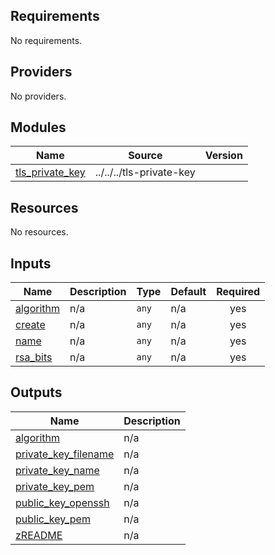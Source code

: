 ## Requirements

No requirements.

## Providers

No providers.

## Modules

| Name | Source | Version |
|------|--------|---------|
| <a name="module_tls_private_key"></a> [tls\_private\_key](#module\_tls\_private\_key) | ../../../tls-private-key |  |

## Resources

No resources.

## Inputs

| Name | Description | Type | Default | Required |
|------|-------------|------|---------|:--------:|
| <a name="input_algorithm"></a> [algorithm](#input\_algorithm) | n/a | `any` | n/a | yes |
| <a name="input_create"></a> [create](#input\_create) | n/a | `any` | n/a | yes |
| <a name="input_name"></a> [name](#input\_name) | n/a | `any` | n/a | yes |
| <a name="input_rsa_bits"></a> [rsa\_bits](#input\_rsa\_bits) | n/a | `any` | n/a | yes |

## Outputs

| Name | Description |
|------|-------------|
| <a name="output_algorithm"></a> [algorithm](#output\_algorithm) | n/a |
| <a name="output_private_key_filename"></a> [private\_key\_filename](#output\_private\_key\_filename) | n/a |
| <a name="output_private_key_name"></a> [private\_key\_name](#output\_private\_key\_name) | n/a |
| <a name="output_private_key_pem"></a> [private\_key\_pem](#output\_private\_key\_pem) | n/a |
| <a name="output_public_key_openssh"></a> [public\_key\_openssh](#output\_public\_key\_openssh) | n/a |
| <a name="output_public_key_pem"></a> [public\_key\_pem](#output\_public\_key\_pem) | n/a |
| <a name="output_zREADME"></a> [zREADME](#output\_zREADME) | n/a |
